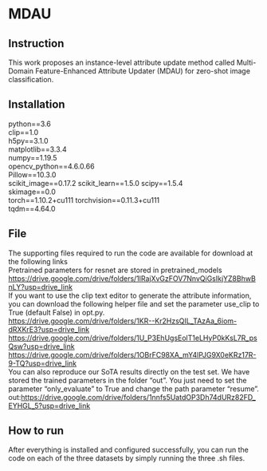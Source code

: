 # MDAU
## Instruction
This work proposes an instance-level attribute update method called Multi-Domain Feature-Enhanced Attribute Updater (MDAU) for zero-shot image classification.
## Installation
python==3.6  
clip==1.0  
h5py==3.1.0  
matplotlib==3.3.4  
numpy==1.19.5  
opencv_python==4.6.0.66  
Pillow==10.3.0  
scikit_image==0.17.2
scikit_learn==1.5.0
scipy==1.5.4  
skimage==0.0  
torch==1.10.2+cu111
torchvision==0.11.3+cu111  
tqdm==4.64.0  
## File
The supporting files required to run the code are available for download at the following links  
Pretrained parameters for resnet are stored in pretrained_models https://drive.google.com/drive/folders/1lRajXvGzFOV7NnvQiGsIkjYZ8BhwBnLY?usp=drive_link  
If you want to use the clip text editor to generate the attribute information, you can download the following helper file and set the parameter use_clip to True (default False) in opt.py.  
https://drive.google.com/drive/folders/1KR--Kr2HzsQIL_TAzAa_6iom-dRXKrE3?usp=drive_link  
https://drive.google.com/drive/folders/1U_P3EhUgsEolT1eLHyP0kKsL7R_psQsw?usp=drive_link  
https://drive.google.com/drive/folders/1OBrFC98XA_mY4lPJG9X0eKRz17R-9-TQ?usp=drive_link    
You can also reproduce our SoTA results directly on the test set. We have stored the trained parameters in the folder “out”. You just need to set the parameter “only_evaluate” to True and change the path parameter “resume”.  
out:https://drive.google.com/drive/folders/1nnfs5UatdOP3Dh74dURz82FD_EYHGL_5?usp=drive_link
## How to run
After everything is installed and configured successfully, you can run the code on each of the three datasets by simply running the three .sh files.
